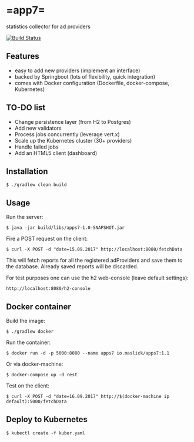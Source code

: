 # =app7=
statistics collector for ad providers

[![Build Status](https://travis-ci.org/maslick/apps7.svg?branch=travis)](https://travis-ci.org/maslick/apps7)

## Features
* easy to add new providers (implement an interface) 
* backed by Springboot (lots of flexibility, quick integration)
* comes with Docker configuration (Dockerfile, docker-compose, Kubernetes)

## TO-DO list
* Change persistence layer (from H2 to Postgres)
* Add new validators
* Process jobs concurrently (leverage vert.x)
* Scale up the Kubernetes cluster (30+ providers)
* Handle failed jobs
* Add an HTML5 client (dashboard)

## Installation
```
$ ./gradlew clean build
```

## Usage
Run the server:
```
$ java -jar build/libs/apps7-1.0-SNAPSHOT.jar
```

Fire a POST request on the client:
```
$ curl -X POST -d "date=15.09.2017" http://localhost:8080/fetchData
```
This will fetch reports for all the registered adProviders and save them to the database. Already saved reports will be discarded.

For test purposes one can use the h2 web-console (leave default settings):
```
http://localhost:8080/h2-console
```


## Docker container
Build the image:
```
$ ./gradlew docker
```

Run the container:
```
$ docker run -d -p 5000:8080 --name apps7 io.maslick/apps7:1.1
```

Or via docker-machine:
```
$ docker-compose up -d rest
```

Test on the client:
```
$ curl -X POST -d "date=16.09.2017" http://$(docker-machine ip default):5000/fetchData
```

## Deploy to Kubernetes
```
$ kubectl create -f kuber.yaml
```